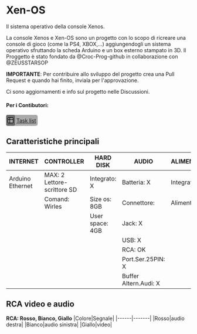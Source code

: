 # Xen-OS
Il sistema operativo della console Xenos.

La console Xenos e Xen-OS sono un progetto con lo scopo di ricreare una console di gioco (come la PS4, XBOX,...) aggiungendogli un sistema operativo sfruttando la scheda Arduino e un box esterno stampato in 3D. Il Proggetto è stato fondato da @Croc-Prog-github in collaborazione con @ZEUSSTARSOP

**IMPORTANTE**: Per contribuire allo sviluppo del progetto crea una Pull Request e quando hai finito, inviala per l'approvazione.

Ci sono aggiornamenti e info sul progetto nelle Discussioni.

#### Per i Contibutori:
<div title="Task List" style="display: flex; background: darkgray; width: fit-content; border-radius: 5px; align-items: center;font-family: -apple-system,BlinkMacSystemFont,&quot;Segoe UI&quot;,&quot;Noto Sans&quot;,Helvetica,Arial,sans-serif,&quot;Apple Color Emoji&quot;,&quot;Segoe UI Emoji&quot;;">
  <svg aria-hidden="true" height="16" width="16" data-view-component="true" style="border-inline: 4px solid dimgray; border-block: 7px solid dimgray; border-radius: 4px;"><path d="M0 1.75C0 .784.784 0 1.75 0h12.5C15.216 0 16 .784 16 1.75v12.5A1.75 1.75 0 0 1 14.25 16H1.75A1.75 1.75 0 0 1 0 14.25ZM6.5 6.5v8h7.75a.25.25 0 0 0 .25-.25V6.5Zm8-1.5V1.75a.25.25 0 0 0-.25-.25H6.5V5Zm-13 1.5v7.75c0 .138.112.25.25.25H5v-8ZM5 5V1.5H1.75a.25.25 0 0 0-.25.25V5Z"></path></svg>
<a href="https://github.com/users/Croc-Prog-github/projects/5/views/1" style="padding: 4px;">Task list</a>
</div>

## Caratteristiche principali

| **INTERNET** |**CONTROLLER**|**HARD DISK**       |**AUDIO**            |**ALIMENTAZIONE**|**SCHERMO**  |
|--------------|--------------|--------------------|---------------------|-----------------|-------------|
|Arduino Ethernet| MAX: 2     Lettore-scrittore SD |Integrato: X         |Batteria: X      |Integrato: X |
|              |Comand: Wirles|Size os: 8GB        |Connettore:          |Alimentatore: OK |HDMI: X      |
|              |              |User space: 4GB     |Jack: X              |                 |Pres.Scart: X|
|              |              |                    |USB: X               |                 |RCA: OK      |
|              |              |                    |RCA: OK              |                 |VGA: X       |
|              |              |                    |Port.Ser.25PIN: X    |                 |             |
|              |              |                    |Buffer Altern.Audi: X|                 |             |


## RCA video e audio
**RCA: Rosso, Bianco, Giallo**
|Colore|Segnale|
|------|-------|
|Rosso|audio destra|
|Bianco|audio sinistra|
|Giallo|video|
<!--
## Config. delle schede
|**Tutto in Arduino Mega**|**Separati in schede**|
|-------------------------|------------------|
|Economico: true|Economico: false|
|Prestazioni: false|Prestazioni: true|
|Problemi stimati: 30%|Problemi stimati: 45%|
|Flessibilità di prog.: false|Flessibilità di prog.: true|
|Stima Tempo 1°modello: 15h|Stima Tempo 1°modello: 34h|
-->